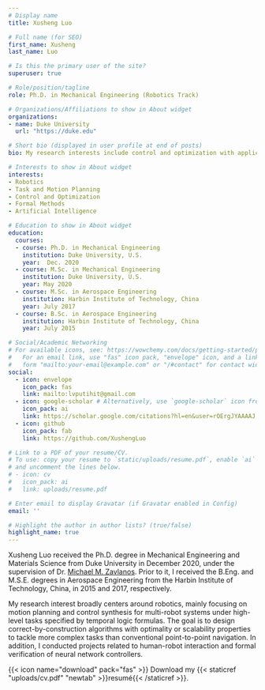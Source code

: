 ```yaml
---
# Display name
title: Xusheng Luo

# Full name (for SEO)
first_name: Xusheng
last_name: Luo

# Is this the primary user of the site?
superuser: true

# Role/position/tagline
role: Ph.D. in Mechanical Engineering (Robotics Track)

# Organizations/Affiliations to show in About widget
organizations:
- name: Duke University
  url: "https://duke.edu"

# Short bio (displayed in user profile at end of posts)
bio: My research interests include control and optimization with application to robotics and autonomous systems.

# Interests to show in About widget
interests:
- Robotics
- Task and Motion Planning
- Control and Optimization
- Formal Methods
- Artificial Intelligence

# Education to show in About widget
education:
  courses:
  - course: Ph.D. in Mechanical Engineering
    institution: Duke University, U.S.
    year:  Dec. 2020
  - course: M.Sc. in Mechanical Engineering
    institution: Duke University, U.S.
    year: May 2020
  - course: M.Sc. in Aerospace Engineering
    institution: Harbin Institute of Technology, China
    year: July 2017
  - course: B.Sc. in Aerospace Engineering
    institution: Harbin Institute of Technology, China
    year: July 2015

# Social/Academic Networking
# For available icons, see: https://wowchemy.com/docs/getting-started/page-builder/#icons
#   For an email link, use "fas" icon pack, "envelope" icon, and a link in the
#   form "mailto:your-email@example.com" or "/#contact" for contact widget.
social:
  - icon: envelope
    icon_pack: fas
    link: mailto:lvputihit@gmail.com 
  - icon: google-scholar # Alternatively, use `google-scholar` icon from `ai` icon pack
    icon_pack: ai
    link: https://scholar.google.com/citations?hl=en&user=rOErgJYAAAAJ
  - icon: github
    icon_pack: fab
    link: https://github.com/XushengLuo

# Link to a PDF of your resume/CV.
# To use: copy your resume to `static/uploads/resume.pdf`, enable `ai` icons in `params.yaml`,
# and uncomment the lines below.
# - icon: cv
#   icon_pack: ai
#   link: uploads/resume.pdf

# Enter email to display Gravatar (if Gravatar enabled in Config)
email: ''

# Highlight the author in author lists? (true/false)
highlight_name: true
---
```


Xusheng Luo received the Ph.D. degree in Mechanical Engineering and Materials Science from Duke University in December 2020, under the supervision of Dr. [Michael M. Zavlanos](https://www.michaelmzavlanos.org). Prior to it, I received the B.Eng. and M.S.E. degrees in Aerospace Engineering from the Harbin Institute of Technology, China, in 2015 and 2017, respectively.

My research interest broadly centers around robotics, mainly focusing on motion planning and control synthesis for multi-robot systems under high-level tasks specified by temporal logic formulas. The goal is to design correct-by-construction algorithms with optimality or scalability properties to tackle more complex tasks than conventional point-to-point navigation. In addition, I conducted projects related to human-robot interaction and formal verification of neural network controllers.

{{< icon name="download" pack="fas" >}} Download my {{< staticref "uploads/cv.pdf" "newtab" >}}resumé{{< /staticref >}}.
